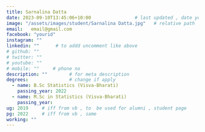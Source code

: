 ```yaml
---
title: Sarnalina Datta               
date: 2023-09-10T13:45:06+10:00                # last updated , date you change
image: "/assets/images/student/Sarnalina Datta.jpg"   # relative path 
email:   email@gmail.com
facebook: "yourid"        
instagram: ""
linkedin: ""      # to addd uncomment like above
# github: ""              
# twitter: ""
# youtube: ""
# mobile: ""     # phone no
description: ""        # for meta description
degrees:               # change if apply
  - name: B.Sc Statistics (Visva-Bharati)            
    passing_year: 2022
  - name: M.Sc in Statistics (Visva-Bharati) 
    passing_year:  
ug: 2019     # iff from vb , to  be used for alumni , student page
pg: 2022     # iff from vb , same
working: ""
---
```





